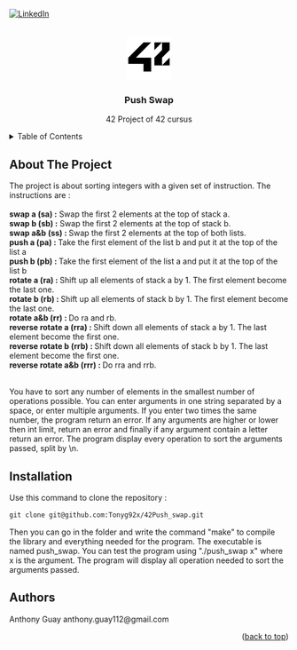 <div id="top"></div>

[![LinkedIn][linkedin-shield]][linkedin-url]

<!-- PROJECT LOGO -->
<br />
<div align="center">
  <a href="https://42.fr">
    <img src="images/42_Logo.svg.png" alt="Logo" width="80" height="80">
  </a>

<h3 align="center">Push Swap</h3>

  <p align="center">
    42 Project of 42 cursus
  </p>
</div>

<!-- TABLE OF CONTENTS -->
<details>
  <summary>Table of Contents</summary>
  <ol>
    <li>
      <a href="#about-the-project">About The Project</a>
    </li>
    <li>
      <a href="#installation">Installation</a>
    </li>
    <li>
      <a href="#Authors">Authors</a>
    </li>
  </ol>
</details>

<!-- ABOUT THE PROJECT -->
## About The Project

<p align="left">
  The project is about sorting integers with a given set of instruction. The instructions are : <br><br>
  <B>swap a (sa) :</b> Swap the first 2 elements at the top of stack a.<br>
  <B>swap b (sb) :</b> Swap the first 2 elements at the top of stack b.<br>
  <B>swap a&b (ss) : </b> Swap the first 2 elements at the top of both lists.<br>
  <B>push a (pa) : </b> Take the first element of the list b and put it at the top of the list a<br>
  <B>push b (pb) : </b> Take the first element of the list a and put it at the top of the list b<br>
  <B>rotate a (ra) : </b> Shift up all elements of stack a by 1. The first element become the last one.<br>
  <B>rotate b (rb) : </b> Shift up all elements of stack b by 1. The first element become the last one.<br>
  <B>rotate a&b (rr) : </b> Do ra and rb.<br>
  <B>reverse rotate a (rra) : </b> Shift down all elements of stack a by 1. The last element become the first one.<br>
  <B>reverse rotate b (rrb) : </b> Shift down all elements of stack b by 1. The last element become the first one.<br>
  <B>reverse rotate a&b (rrr) : </b> Do rra and rrb.<br><br>
  
  You have to sort any number of elements in the smallest number of operations possible. You can enter arguments in one string separated by a space, or enter multiple arguments. If you enter two times the same number, the program return an error. If any arguments are higher or lower then int limit, return an error and finally if any argument contain a letter return an error. The program display every operation to sort the arguments passed, split by \n.
  

  <!-- INSTALLATION -->
## Installation
Use this command to clone the repository :
```markdown
git clone git@github.com:Tonyg92x/42Push_swap.git
```
Then you can go in the folder and write the command "make" to compile the library and everything needed for the program. The executable is named push_swap. You can test the program using "./push_swap x" where x is the argument. The program will display all operation needed to sort the arguments passed.
 
<!-- Authors -->
## Authors
<p align="left">
  Anthony Guay anthony.guay112@gmail.com
<p align="right">(<a href="#top">back to top</a>)</p>

<!-- MARKDOWN LINKS & IMAGES -->
<!-- https://www.markdownguide.org/basic-syntax/#reference-style-links -->
[linkedin-shield]: https://img.shields.io/badge/-LinkedIn-black.svg?style=for-the-badge&logo=linkedin&colorB=555
[linkedin-url]: https://www.linkedin.com/in/anthony-g-75b27421b/
[product-screenshot]: images/screenshot.png
